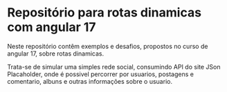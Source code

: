 <h1>Repositório para rotas dinamicas com angular 17</h1>
<p>Neste repositório contêm exemplos e desafios, propostos no curso de angular 17, sobre rotas dinamicas. </p>
<p>Trata-se de simular uma simples rede social, consumindo API do site JSon Placaholder, onde é possivel percorrer por usuarios, postagens e comentario, albuns e outras informações sobre o usuario.</p>
